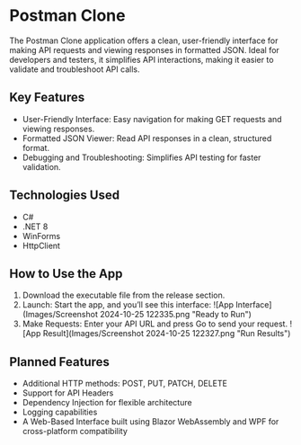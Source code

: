 # Postman Clone
The Postman Clone application offers a clean, user-friendly interface for making API requests and viewing responses in formatted JSON. Ideal for developers and testers, it simplifies API interactions, making it easier to validate and troubleshoot API calls.

## Key Features
* User-Friendly Interface: Easy navigation for making GET requests and viewing responses.
* Formatted JSON Viewer: Read API responses in a clean, structured format.
* Debugging and Troubleshooting: Simplifies API testing for faster validation.
## Technologies Used
* C#
* .NET 8
* WinForms
* HttpClient

## How to Use the App
1. Download the executable file from the release section.
2. Launch: Start the app, and you’ll see this interface: ![App Interface](Images/Screenshot 2024-10-25 122335.png "Ready to Run")
 3. Make Requests: Enter your API URL and press Go to send your request. ![App Result](Images/Screenshot 2024-10-25 122327.png "Run Results")

## Planned Features
* Additional HTTP methods: POST, PUT, PATCH, DELETE
* Support for API Headers
* Dependency Injection for flexible architecture
* Logging capabilities
* A Web-Based Interface built using Blazor WebAssembly and WPF for cross-platform compatibility
